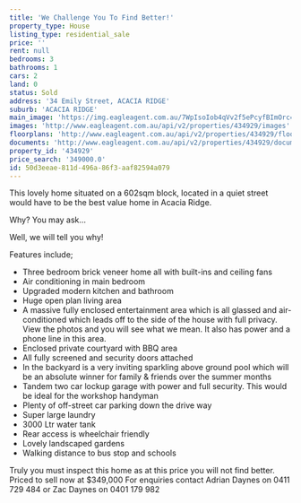 ```yaml
---
title: 'We Challenge You To Find Better!'
property_type: House
listing_type: residential_sale
price: ''
rent: null
bedrooms: 3
bathrooms: 1
cars: 2
land: 0
status: Sold
address: '34 Emily Street, ACACIA RIDGE'
suburb: 'ACACIA RIDGE'
main_image: 'https://img.eagleagent.com.au/7WpIsoIob4qVv2f5ePcyfBImOrc=/1280x854/smart/https://s3-us-west-2.amazonaws.com/eagleagent-orig/images/6819066/105220057-image-M.jpg'
images: 'http://www.eagleagent.com.au/api/v2/properties/434929/images'
floorplans: 'http://www.eagleagent.com.au/api/v2/properties/434929/floorplans'
documents: 'http://www.eagleagent.com.au/api/v2/properties/434929/documents'
property_id: '434929'
price_search: '349000.0'
id: 50d3eeae-811d-496a-86f3-aaf82594a079
---
```

This lovely home situated on a 602sqm block, located in a quiet street would have to be the best value home in Acacia Ridge.

Why? You may ask…

Well, we will tell you why!

Features include;
* Three bedroom brick veneer home all with built-ins and ceiling fans
* Air conditioning in main bedroom
* Upgraded modern kitchen and bathroom
* Huge open plan living area
* A massive fully enclosed entertainment area which is all glassed and air-conditioned which leads off to the side of the house with full privacy. View the photos and you will see what we mean. It also has power and a phone line in this area.
* Enclosed private courtyard with BBQ area
* All fully screened and security doors attached
* In the backyard is a very inviting sparkling above ground pool which will be an absolute winner for family & friends over the summer months
* Tandem two car lockup garage with power and full security. This would be ideal for the workshop handyman
* Plenty of off-street car parking down the drive way
* Super large laundry
* 3000 Ltr water tank
* Rear access is wheelchair friendly
* Lovely landscaped gardens
* Walking distance to bus stop and schools

Truly you must inspect this home as at this price you will not find better.
Priced to sell now at $349,000
For enquiries contact Adrian Daynes on 0411 729 484 or Zac Daynes on 0401 179 982